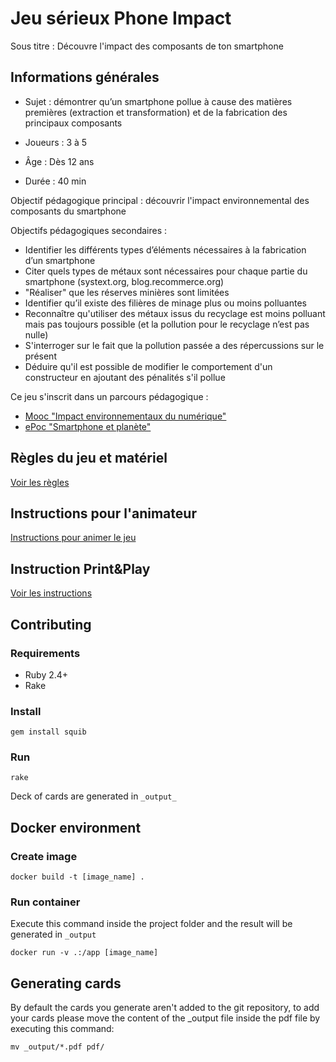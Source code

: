 # Jeu sérieux Phone Impact

Sous titre : Découvre l'impact des composants de ton smartphone

## Informations générales

- Sujet : démontrer qu’un smartphone pollue à cause des matières premières (extraction et transformation) et de la fabrication des principaux composants

- Joueurs : 3 à 5
- Âge : Dès 12 ans
- Durée : 40 min

Objectif pédagogique principal : découvrir l'impact environnemental des composants du smartphone

Objectifs pédagogiques secondaires :  
- Identifier les différents types d’éléments nécessaires à la fabrication d’un smartphone
- Citer quels types de métaux sont nécessaires pour chaque partie du smartphone (systext.org, blog.recommerce.org)
- "Réaliser" que les réserves minières sont limitées
- Identifier qu’il existe des filières de minage plus ou moins polluantes
- Reconnaître qu'utiliser des métaux issus du recyclage est moins polluant mais pas toujours possible (et la pollution pour le recyclage n’est pas nulle)
- S'interroger sur le fait que la pollution passée a des répercussions sur le présent
- Déduire qu'il est possible de modifier le comportement d'un constructeur en ajoutant des pénalités s'il pollue

Ce jeu s'inscrit dans un parcours pédagogique :
- [Mooc "Impact environnementaux du numérique"](https://www.fun-mooc.fr/fr/cours/impacts-environnementaux-du-numerique/)
- [ePoc "Smartphone et planète"](https://epoc.inria.fr/epocs/E007MM/)

## Règles du jeu et matériel

[Voir les règles](supports/regles.md)

## Instructions pour l'animateur

[Instructions pour animer le jeu](supports/InstructionsAnimateur.md)

## Instruction Print&Play

[Voir les instructions](./PNP.md)


## Contributing

### Requirements

- Ruby 2.4+
- Rake

### Install

`gem install squib`

### Run

`rake`

Deck of cards are generated in `_output_`

## Docker environment

### Create image
```shell
docker build -t [image_name] .
```

### Run container
Execute this command inside the project folder and the result will be generated in `_output`
```shell
docker run -v .:/app [image_name]
```

## Generating cards
By default the cards you generate aren't added to the git repository, to add your cards please move the content of the _output file inside the pdf file by executing this command:
```shell
mv _output/*.pdf pdf/
```
